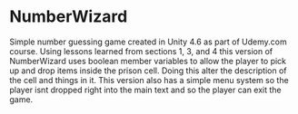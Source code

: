 # NumberWizard
Simple number guessing game created in Unity 4.6 as part of Udemy.com course. Using lessons learned from sections 1, 3, and 4 this version of NumberWizard uses boolean member variables to allow the player to pick up and drop items inside the prison cell. Doing this alter the description of the cell and things in it. This version also has a simple menu system so the player isnt dropped right into the main text and so the player can exit the game.

